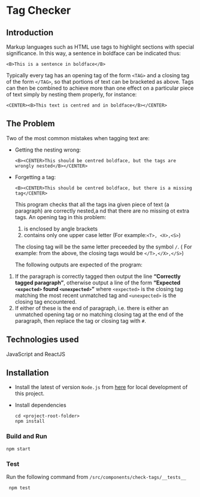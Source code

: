 # Tag Checker

## Introduction

Markup languages such as HTML use tags to highlight sections with special significance. In this way, a sentence
in boldface can be indicated thus:

    <B>This is a sentence in boldface</B>

Typically every tag has an opening tag of the form `<TAG>` and a closing tag of the form `</TAG>`, so that portions
of text can be bracketed as above. Tags can then be combined to achieve more than one effect on a particular piece
of text simply by nesting them properly, for instance:

    <CENTER><B>This text is centred and in boldface</B></CENTER>

## The Problem

Two of the most common mistakes when tagging text are:

- Getting the nesting wrong:

  `<B><CENTER>This should be centred boldface, but the tags are wrongly nested</B></CENTER>`

- Forgetting a tag:

  `<B><CENTER>This should be centred boldface, but there is a missing tag</CENTER>`

  This program checks that all the tags ina given piece of text (a paragraph) are correctly nested,a nd that there are no missing ot extra tags.
  An opening tag in this problem:

  1. is enclosed by angle brackets
  2. contains only one upper case letter (For example:`<T>, <X>,<S>`)

  The closing tag will be the same letter preceeded by the symbol `/`. ( For example: from the above, the closing tags would be `</T>,</X>,</S>`)

  The following outputs are expected of the program:

1. If the paragraph is correctly tagged then output the line **“Correctly tagged paragraph”**, otherwise output a line of
   the form **“Expected `<expected>` found `<unexpected>`”** where `<expected>` is the closing tag matching the most
   recent unmatched tag and `<unexpected>` is the closing tag encountered.
2. If either of these is the end of paragraph,
   i.e. there is either an unmatched opening tag or no matching closing tag at the end of the paragraph, then replace
   the tag or closing tag with `#`.

## Technologies used

JavaScript and ReactJS

## Installation

- Install the latest of version `Node.js` from [here](https://nodejs.org/en/) for local development of this project.

* Install dependencies

  ```
  cd <project-root-folder>
  npm install
  ```

### Build and Run

```
npm start
```

### Test

Run the following command from `/src/components/check-tags/__tests__`

```
 npm test
```

